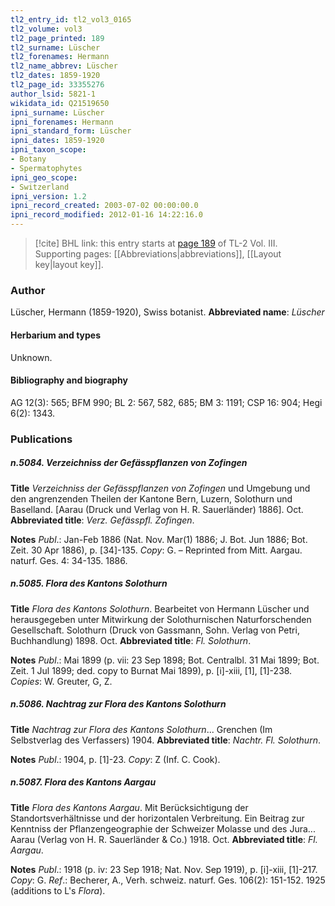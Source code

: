 ```yaml
---
tl2_entry_id: tl2_vol3_0165
tl2_volume: vol3
tl2_page_printed: 189
tl2_surname: Lüscher
tl2_forenames: Hermann
tl2_name_abbrev: Lüscher
tl2_dates: 1859-1920
tl2_page_id: 33355276
author_lsid: 5821-1
wikidata_id: Q21519650
ipni_surname: Lüscher
ipni_forenames: Hermann
ipni_standard_form: Lüscher
ipni_dates: 1859-1920
ipni_taxon_scope: 
- Botany
- Spermatophytes
ipni_geo_scope: 
- Switzerland
ipni_version: 1.2
ipni_record_created: 2003-07-02 00:00:00.0
ipni_record_modified: 2012-01-16 14:22:16.0
---
```



> [!cite] BHL link: this entry starts at [page 189](https://www.biodiversitylibrary.org/page/33355276) of TL-2 Vol. III.
> Supporting pages: [[Abbreviations|abbreviations]], [[Layout key|layout key]].

### Author

Lüscher, Hermann (1859-1920), Swiss botanist. 
**Abbreviated name**: *Lüscher*

#### Herbarium and types

Unknown.

#### Bibliography and biography

AG 12(3): 565; BFM 990; BL 2: 567, 582, 685; BM 3: 1191; CSP 16: 904; Hegi 6(2): 1343.

### Publications

##### n.5084. Verzeichniss der Gefässpflanzen von Zofingen

**Title**
*Verzeichniss der Gefässpflanzen von Zofingen* und Umgebung und den angrenzenden Theilen der Kantone Bern, Luzern, Solothurn und Baselland. \[Aarau (Druck und Verlag von H. R. Sauerländer) 1886\]. Oct.
**Abbreviated title**: *Verz. Gefässpfl. Zofingen*.

**Notes**
*Publ*.: Jan-Feb 1886 (Nat. Nov. Mar(1) 1886; J. Bot. Jun 1886; Bot. Zeit. 30 Apr 1886), p. \[34\]-135. *Copy*: G. – Reprinted from Mitt. Aargau. naturf. Ges. 4: 34-135. 1886.

##### n.5085. Flora des Kantons Solothurn

**Title**
*Flora des Kantons Solothurn*. Bearbeitet von Hermann Lüscher und herausgegeben unter Mitwirkung der Solothurnischen Naturforschenden Gesellschaft. Solothurn (Druck von Gassmann, Sohn. Verlag von Petri, Buchhandlung) 1898. Oct.
**Abbreviated title**: *Fl. Solothurn*.

**Notes**
*Publ*.: Mai 1899 (p. vii: 23 Sep 1898; Bot. Centralbl. 31 Mai 1899; Bot. Zeit. 1 Jul 1899; ded. copy to Burnat Mai 1899), p. \[i\]-xiii, \[1\], \[1\]-238. *Copies*: W. Greuter, G, Z.

##### n.5086. Nachtrag zur Flora des Kantons Solothurn

**Title**
*Nachtrag zur Flora des Kantons Solothurn*... Grenchen (Im Selbstverlag des Verfassers) 1904.
**Abbreviated title**: *Nachtr. Fl. Solothurn*.

**Notes**
*Publ*.: 1904, p. \[1\]-23. *Copy*: Z (Inf. C. Cook).

##### n.5087. Flora des Kantons Aargau

**Title**
*Flora des Kantons Aargau*. Mit Berücksichtigung der Standortsverhältnisse und der horizontalen Verbreitung. Ein Beitrag zur Kenntniss der Pflanzengeographie der Schweizer Molasse und des Jura... Aarau (Verlag von H. R. Sauerländer & Co.) 1918. Oct.
**Abbreviated title**: *Fl. Aargau*.

**Notes**
*Publ*.: 1918 (p. iv: 23 Sep 1918; Nat. Nov. Sep 1919), p. \[i\]-xiii, \[1\]-217. *Copy*: G.
*Ref*.: Becherer, A., Verh. schweiz. naturf. Ges. 106(2): 151-152. 1925 (additions to L's *Flora*).

